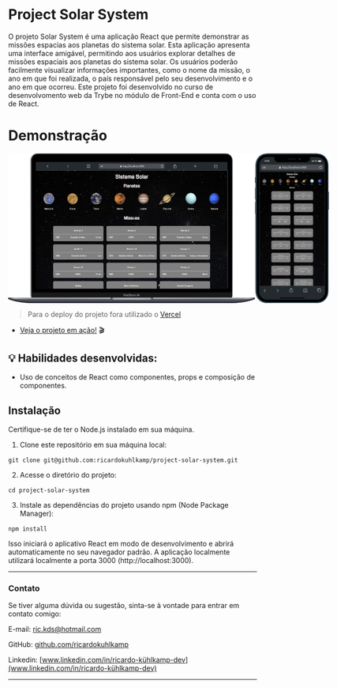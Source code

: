 # Project Solar System
O projeto Solar System é uma aplicação React que permite demonstrar as missões espacias aos planetas do sistema solar. Esta aplicação apresenta uma interface amigável, permitindo aos usuários explorar detalhes de missões espaciais aos planetas do sistema solar. Os usuários poderão facilmente visualizar informações importantes, como o nome da missão, o ano em que foi realizada, o país responsável pelo seu desenvolvimento e o ano em que ocorreu.
Este projeto foi desenvolvido no curso de desenvolvomento web da Trybe no módulo de Front-End e conta com o uso de React.
# Demonstração

<div style="display:flex" >
  <img src="./src/images/desktop-solar-system.png" alt="macBook" style="width: 500px" />

  <img src="./src/images/mobile-solar-system.png" alt="macBook" style="width: 150px" />
</div>

> Para o deploy do projeto fora utilizado o [Vercel](https://vercel.com/)
- [Veja o projeto em ação!](https://project-solar-system-iota.vercel.app/) 🎬
## 💡 Habilidades desenvolvidas:

- Uso de conceitos de React como componentes, props e composição de componentes.

## Instalação
Certifique-se de ter o Node.js instalado em sua máquina.

1.  Clone este repositório em sua máquina local:
```
git clone git@github.com:ricardokuhlkamp/project-solar-system.git
```
2.  Acesse o diretório do projeto:
```
cd project-solar-system
```
3.  Instale as dependências do projeto usando npm (Node Package Manager):
```
npm install
```
Isso iniciará o aplicativo React em modo de desenvolvimento e abrirá automaticamente no seu navegador padrão. A aplicação localmente utilizará localmente a porta 3000 (http://localhost:3000).

---

### __Contato__
Se tiver alguma dúvida ou sugestão, sinta-se à vontade para entrar em contato comigo:

E-mail: <ric.kds@hotmail.com>

GitHub: [github.com/ricardokuhlkamp](https://github.com/ricardokuhlkamp)

Linkedin: [www.linkedin.com/in/ricardo-kühlkamp-dev](www.linkedin.com/in/ricardo-kühlkamp-dev)

---

